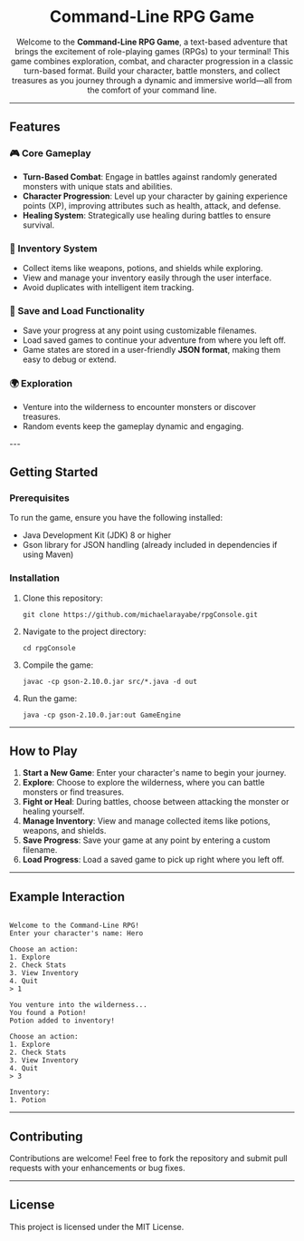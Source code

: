 <h1 align="center">Command-Line RPG Game</h1>

<p align="center">
    Welcome to the <b>Command-Line RPG Game</b>, a text-based adventure that brings the excitement of role-playing games (RPGs) to your terminal! This game combines exploration, combat, and character progression in a classic turn-based format. Build your character, battle monsters, and collect treasures as you journey through a dynamic and immersive world—all from the comfort of your command line.
</p>

---

<h2>Features</h2>

<h3>🎮 Core Gameplay</h3>
<ul>
    <li><b>Turn-Based Combat</b>: Engage in battles against randomly generated monsters with unique stats and abilities.</li>
    <li><b>Character Progression</b>: Level up your character by gaining experience points (XP), improving attributes such as health, attack, and defense.</li>
    <li><b>Healing System</b>: Strategically use healing during battles to ensure survival.</li>
</ul>

<h3>💼 Inventory System</h3>
<ul>
    <li>Collect items like weapons, potions, and shields while exploring.</li>
    <li>View and manage your inventory easily through the user interface.</li>
    <li>Avoid duplicates with intelligent item tracking.</li>
</ul>

<h3>💾 Save and Load Functionality</h3>
<ul>
    <li>Save your progress at any point using customizable filenames.</li>
    <li>Load saved games to continue your adventure from where you left off.</li>
    <li>Game states are stored in a user-friendly <b>JSON format</b>, making them easy to debug or extend.</li>
</ul>

<h3>🌍 Exploration</h3>
<ul>
    <li>Venture into the wilderness to encounter monsters or discover treasures.</li>
    <li>Random events keep the gameplay dynamic and engaging.</li>
</ul>
---

<h2>Getting Started</h2>

<h3>Prerequisites</h3>
<p>To run the game, ensure you have the following installed:</p>
<ul>
    <li>Java Development Kit (JDK) 8 or higher</li>
    <li>Gson library for JSON handling (already included in dependencies if using Maven)</li>
</ul>

<h3>Installation</h3>
<ol>
    <li>Clone this repository:
        <pre><code>git clone https://github.com/michaelarayabe/rpgConsole.git</code></pre>
    </li>
    <li>Navigate to the project directory:
        <pre><code>cd rpgConsole</code></pre>
    </li>
    <li>Compile the game:
        <pre><code>javac -cp gson-2.10.0.jar src/*.java -d out</code></pre>
    </li>
    <li>Run the game:
        <pre><code>java -cp gson-2.10.0.jar:out GameEngine</code></pre>
    </li>
</ol>

---

<h2>How to Play</h2>

<ol>
    <li><b>Start a New Game</b>: Enter your character's name to begin your journey.</li>
    <li><b>Explore</b>: Choose to explore the wilderness, where you can battle monsters or find treasures.</li>
    <li><b>Fight or Heal</b>: During battles, choose between attacking the monster or healing yourself.</li>
    <li><b>Manage Inventory</b>: View and manage collected items like potions, weapons, and shields.</li>
    <li><b>Save Progress</b>: Save your game at any point by entering a custom filename.</li>
    <li><b>Load Progress</b>: Load a saved game to pick up right where you left off.</li>
</ol>

---

<h2>Example Interaction</h2>

<pre><code>
Welcome to the Command-Line RPG!
Enter your character's name: Hero

Choose an action:
1. Explore
2. Check Stats
3. View Inventory
4. Quit
> 1

You venture into the wilderness...
You found a Potion!
Potion added to inventory!

Choose an action:
1. Explore
2. Check Stats
3. View Inventory
4. Quit
> 3

Inventory:
1. Potion
</code></pre>

---

<h2>Contributing</h2>

<p>Contributions are welcome! Feel free to fork the repository and submit pull requests with your enhancements or bug fixes.</p>

---

<h2>License</h2>

<p>This project is licensed under the MIT License.</p>
